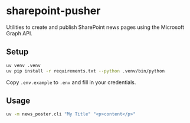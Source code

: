 # sharepoint-pusher

Utilities to create and publish SharePoint news pages using the Microsoft Graph API.

## Setup

```bash
uv venv .venv
uv pip install -r requirements.txt --python .venv/bin/python
```

Copy `.env.example` to `.env` and fill in your credentials.

## Usage

```bash
uv -m news_poster.cli "My Title" "<p>content</p>"
```
